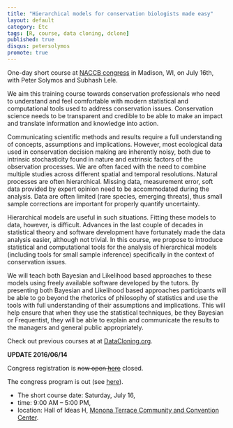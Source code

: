 ```yaml
---
title: "Hierarchical models for conservation biologists made easy"
layout: default
category: Etc
tags: [R, course, data cloning, dclone]
published: true
disqus: petersolymos
promote: true
---
```


One-day short course at [NACCB congress](http://www.scbnacongress.org/) in Madison, WI, on July 16th, with Peter Solymos and Subhash Lele.

We aim this training course towards conservation professionals who need to understand and feel comfortable with modern statistical and computational tools used to address conservation issues. Conservation science needs to be transparent and credible to be able to make an impact and translate information and knowledge into action.

Communicating scientific methods and results require a full understanding of concepts, assumptions and implications. However, most ecological data used in conservation decision making are inherently noisy, both due to intrinsic stochasticity found in nature and extrinsic factors of the observation processes. We are often faced with the need to combine multiple studies across different spatial and temporal resolutions. Natural processes are often hierarchical. Missing data, measurement error, soft data provided by expert opinion need to be accommodated during the analysis. Data are often limited (rare species, emerging threats), thus small sample corrections are important for properly quantify uncertainty.

Hierarchical models are useful in such situations. Fitting these models to data, however, is difficult. Advances in the last couple of decades in statistical theory and software development have fortunately made the data analysis easier, although not trivial. In this course, we propose to introduce statistical and computational tools for the analysis of hierarchical models (including tools for small sample inference) specifically in the context of conservation issues.

We will teach both Bayesian and Likelihood based approaches to these models using freely available software developed by the tutors. By presenting both Bayesian and Likelihood based approaches participants will be able to go beyond the rhetorics of philosophy of statistics and use the tools with full understanding of their assumptions and implications. This will help ensure that when they use the statistical techniques, be they Bayesian or Frequentist, they will be able to explain and communicate the results to the managers and general public appropriately.

Check out previous courses at at [DataCloning.org](http://datacloning.org/courses/).

**UPDATE 2016/06/14**

Congress registration is <del>now open [here](http://www.scbnacongress.org/short-courses)</del> closed.

The congress program is out (see [here](http://www.xcdsystem.com/scbna/program/)).

* The short course date: Saturday, July 16,
* time: 9:00 AM &ndash; 5:00 PM,
* location: Hall of Ideas H, [Monona Terrace Community and Convention Center](http://www.mononaterrace.com/).
